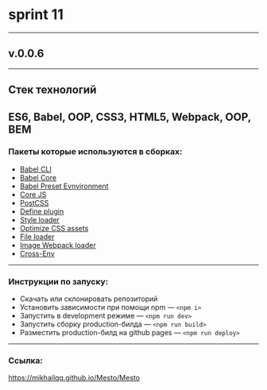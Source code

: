 # sprint 11
---
## v.0.0.6
---
## Стек технологий
  ES6, Babel, OOP, CSS3, HTML5, Webpack, OOP, BEM
---
### Пакеты которые используются в сборках:
* [Babel CLI](https://babeljs.io/docs/en/babel-cli#docsNav)
* [Babel Core](https://babeljs.io/docs/en/babel-core)
* [Babel Preset Evnvironment](https://babeljs.io/docs/en/babel-preset-env#docsNav)
* [Сore JS](https://github.com/zloirock/core-js#readme)
* [PostCSS](https://postcss.org/)
* [Define plugin](https://webpack.js.org/plugins/define-plugin/)
* [Style loader](https://github.com/webpack-contrib/style-loader)
* [Optimize CSS assets](https://www.npmjs.com/package/optimize-css-assets-webpack-plugin)
* [File loader](https://github.com/webpack-contrib/file-loader)
* [Image Webpack loader](https://www.npmjs.com/package/image-webpack-loader)
* [Cross-Env](https://www.npmjs.com/package/cross-env)
---
### Инструкции по запуску:
* Скачать или склонировать репозиторий
* Установить зависимости при помощи npm — ```<npm i>```
* Запустить в development режиме — ```<npm run dev>```
* Запустить сборку production-билда — ```<npm run build>```
* Разместить production-билд на github pages — ```<npm run deploy>```
---
### Ссылка:
 https://mikhailqq.github.io/Mesto/Mesto
